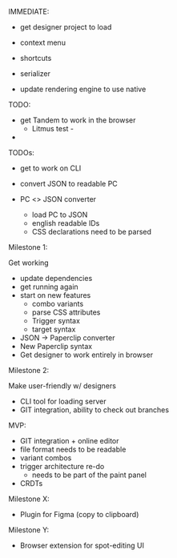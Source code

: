 IMMEDIATE:

- get designer project to load

- context menu
- shortcuts
- serializer
- update rendering engine to use native

TODO:

- get Tandem to work in the browser
  - Litmus test -
-

TODOs:

- get to work on CLI
- convert JSON to readable PC

- PC <> JSON converter
  - load PC to JSON
  - english readable IDs
  - CSS declarations need to be parsed

Milestone 1:

Get working

- update dependencies
- get running again
- start on new features
  - combo variants
  - parse CSS attributes
  - Trigger syntax
  - target syntax
- JSON -> Paperclip converter
- New Paperclip syntax
- Get designer to work entirely in browser

Milestone 2:

Make user-friendly w/ designers

- CLI tool for loading server
- GIT integration, ability to check out branches

MVP:

- GIT integration + online editor
- file format needs to be readable
- variant combos
- trigger architecture re-do
  - needs to be part of the paint panel
- CRDTs

Milestone X:

- Plugin for Figma (copy to clipboard)

Milestone Y:

- Browser extension for spot-editing UI
